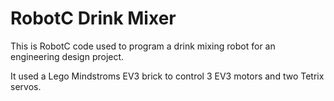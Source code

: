 # RobotC Drink Mixer

This is RobotC code used to program a drink mixing robot for an engineering design project.

It used a Lego Mindstroms EV3 brick to control 3 EV3 motors and two Tetrix servos.

